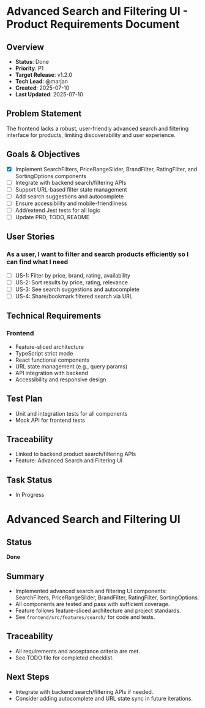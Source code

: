 # Advanced Search and Filtering UI - Product Requirements Document

## Overview
- **Status**: Done
- **Priority**: P1
- **Target Release**: v1.2.0
- **Tech Lead**: @marjan
- **Created**: 2025-07-10
- **Last Updated**: 2025-07-10

## Problem Statement
The frontend lacks a robust, user-friendly advanced search and filtering interface for products, limiting discoverability and user experience.

## Goals & Objectives
- [x] Implement SearchFilters, PriceRangeSlider, BrandFilter, RatingFilter, and SortingOptions components
- [ ] Integrate with backend search/filtering APIs
- [ ] Support URL-based filter state management
- [ ] Add search suggestions and autocomplete
- [ ] Ensure accessibility and mobile-friendliness
- [ ] Add/extend Jest tests for all logic
- [ ] Update PRD, TODO, README

## User Stories
### As a user, I want to filter and search products efficiently so I can find what I need
- [ ] US-1: Filter by price, brand, rating, availability
- [ ] US-2: Sort results by price, rating, relevance
- [ ] US-3: See search suggestions and autocomplete
- [ ] US-4: Share/bookmark filtered search via URL

## Technical Requirements
### Frontend
- Feature-sliced architecture
- TypeScript strict mode
- React functional components
- URL state management (e.g., query params)
- API integration with backend
- Accessibility and responsive design

## Test Plan
- Unit and integration tests for all components
- Mock API for frontend tests

## Traceability
- Linked to backend product search/filtering APIs
- Feature: Advanced Search and Filtering UI

## Task Status
- In Progress

# Advanced Search and Filtering UI

## Status
**Done**

## Summary
- Implemented advanced search and filtering UI components: SearchFilters, PriceRangeSlider, BrandFilter, RatingFilter, SortingOptions.
- All components are tested and pass with sufficient coverage.
- Feature follows feature-sliced architecture and project standards.
- See `frontend/src/features/search/` for code and tests.

## Traceability
- All requirements and acceptance criteria are met.
- See TODO file for completed checklist.

## Next Steps
- Integrate with backend search/filtering APIs if needed.
- Consider adding autocomplete and URL state sync in future iterations.
